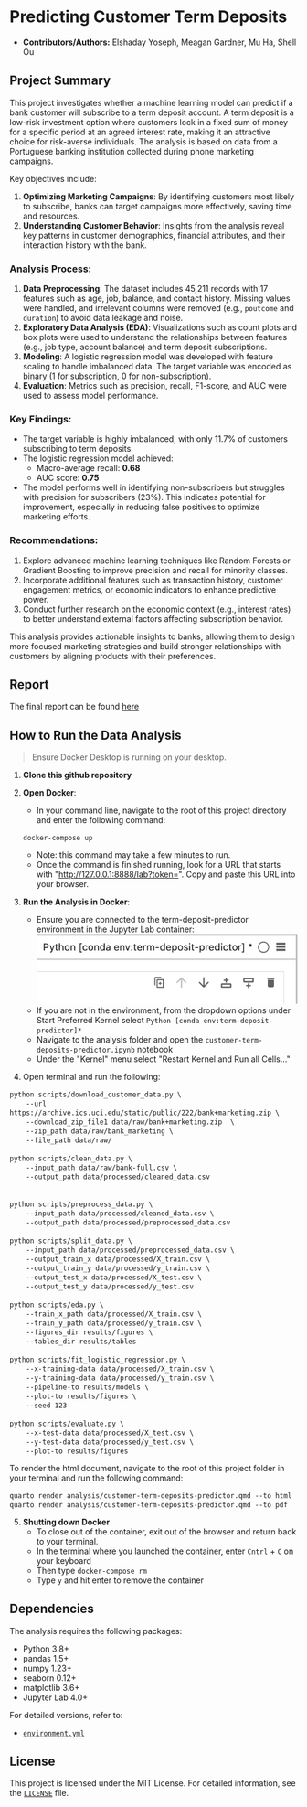 # Predicting Customer Term Deposits

- **Contributors/Authors:** Elshaday Yoseph, Meagan Gardner, Mu Ha, Shell Ou

## Project Summary

This project investigates whether a machine learning model can predict if a bank customer will subscribe to a term deposit account. A term deposit is a low-risk investment option where customers lock in a fixed sum of money for a specific period at an agreed interest rate, making it an attractive choice for risk-averse individuals. The analysis is based on data from a Portuguese banking institution collected during phone marketing campaigns.

Key objectives include:
1. **Optimizing Marketing Campaigns**: By identifying customers most likely to subscribe, banks can target campaigns more effectively, saving time and resources.
2. **Understanding Customer Behavior**: Insights from the analysis reveal key patterns in customer demographics, financial attributes, and their interaction history with the bank.

### Analysis Process:
1. **Data Preprocessing**: The dataset includes 45,211 records with 17 features such as age, job, balance, and contact history. Missing values were handled, and irrelevant columns were removed (e.g., `poutcome` and `duration`) to avoid data leakage and noise.
2. **Exploratory Data Analysis (EDA)**: Visualizations such as count plots and box plots were used to understand the relationships between features (e.g., job type, account balance) and term deposit subscriptions.
3. **Modeling**: A logistic regression model was developed with feature scaling to handle imbalanced data. The target variable was encoded as binary (1 for subscription, 0 for non-subscription).
4. **Evaluation**: Metrics such as precision, recall, F1-score, and AUC were used to assess model performance. 

### Key Findings:
- The target variable is highly imbalanced, with only 11.7% of customers subscribing to term deposits.
- The logistic regression model achieved:
  - Macro-average recall: **0.68**
  - AUC score: **0.75**
- The model performs well in identifying non-subscribers but struggles with precision for subscribers (23%). This indicates potential for improvement, especially in reducing false positives to optimize marketing efforts.

### Recommendations:
1. Explore advanced machine learning techniques like Random Forests or Gradient Boosting to improve precision and recall for minority classes.
2. Incorporate additional features such as transaction history, customer engagement metrics, or economic indicators to enhance predictive power.
3. Conduct further research on the economic context (e.g., interest rates) to better understand external factors affecting subscription behavior.

This analysis provides actionable insights to banks, allowing them to design more focused marketing strategies and build stronger relationships with customers by aligning products with their preferences.

## Report
The final report can be found [here](https://ubc-mds.github.io/customer-term-deposits-predictor/analysis/customer-term-deposits-predictor.html)

## How to Run the Data Analysis

> Ensure Docker Desktop is running on your desktop.

1. **Clone this github repository**

2. **Open Docker**:
   - In your command line, navigate to the root of this project directory and enter the following command:
    ``` 
    docker-compose up
    ```
    - Note: this command may take a few minutes to run.
    - Once the command is finished running, look for a URL that starts with "http://127.0.0.1:8888/lab?token=". Copy and paste
      this URL into your browser. 

3. **Run the Analysis in Docker**:
   - Ensure you are connected to the term-deposit-predictor environment in the Jupyter Lab container:
     <img src="img/jupyter-environment-check.png">
   - If you are not in the environment, from the dropdown options under Start Preferred Kernel select
     `Python [conda env:term-deposit-predictor]*`
   - Navigate to the analysis folder and open the `customer-term-deposits-predictor.ipynb` notebook
   - Under the "Kernel" menu select "Restart Kernel and Run all Cells..."

4. Open terminal and run the following:
```
python scripts/download_customer_data.py \
    --url https://archive.ics.uci.edu/static/public/222/bank+marketing.zip \
    --download_zip_file1 data/raw/bank+marketing.zip  \
    --zip_path data/raw/bank_marketing \
    --file_path data/raw/

python scripts/clean_data.py \
    --input_path data/raw/bank-full.csv \
    --output_path data/processed/cleaned_data.csv


python scripts/preprocess_data.py \
    --input_path data/processed/cleaned_data.csv \
    --output_path data/processed/preprocessed_data.csv

python scripts/split_data.py \
    --input_path data/processed/preprocessed_data.csv \
    --output_train_x data/processed/X_train.csv \
    --output_train_y data/processed/y_train.csv \
    --output_test_x data/processed/X_test.csv \
    --output_test_y data/processed/y_test.csv

python scripts/eda.py \
    --train_x_path data/processed/X_train.csv \
    --train_y_path data/processed/y_train.csv \
    --figures_dir results/figures \
    --tables_dir results/tables

python scripts/fit_logistic_regression.py \
    --x-training-data data/processed/X_train.csv \
    --y-training-data data/processed/y_train.csv \
    --pipeline-to results/models \
    --plot-to results/figures \
    --seed 123

python scripts/evaluate.py \
    --x-test-data data/processed/X_test.csv \
    --y-test-data data/processed/y_test.csv \
    --plot-to results/figures
```

To render the html document, navigate to the root of this project folder in your terminal and run the following command:
```
quarto render analysis/customer-term-deposits-predictor.qmd --to html
quarto render analysis/customer-term-deposits-predictor.qmd --to pdf
```
     
5. **Shutting down Docker**
   - To close out of the container, exit out of the browser and return back to your terminal.
   - In the terminal where you launched the container, enter `Cntrl` + `C` on your keyboard
   - Then type `docker-compose rm`
   - Type `y` and hit enter to remove the container

## Dependencies

The analysis requires the following packages:
- Python 3.8+
- pandas 1.5+
- numpy 1.23+
- seaborn 0.12+
- matplotlib 3.6+
- Jupyter Lab 4.0+

For detailed versions, refer to:
- [`environment.yml`](environment.yml)

## License

This project is licensed under the MIT License. For detailed information, see the [`LICENSE`](LICENSE) file.
